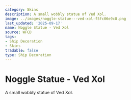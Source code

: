 ```yaml
---
category: Skins
description: A small wobbly statue of Ved Xol.
image: ../images/noggle-statue---ved-xol-f5fc06e9c8.png
last_updated: '2025-09-17'
name: Noggle Statue - Ved Xol
source: WFCD
tags:
- Ship Decoration
- Skins
tradable: false
type: Ship Decoration
---
```


# Noggle Statue - Ved Xol

A small wobbly statue of Ved Xol.

